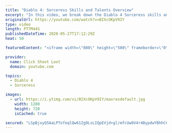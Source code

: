 ```yaml
---
title: "Diablo 4: Sorceress Skills and Talents Overview"
excerpt: "In this video, we break down the Diablo 4 Sorceress skills and talents. Be sure to like and subscribe if you want to see more videos like this one!"
originalUrl: https://youtube.com/watch?v=BIXcOKpV9IY
type: video
length: PT7M44S
publishedDateTime: 2020-05-27T17:12:29Z
heat: 50

featuredContent: "<iframe width=\"800\" height=\"500\" frameborder=\"0\" src=\"https://www.youtube.com/embed/BIXcOKpV9IY\" allow=\"accelerometer; autoplay; encrypted-media; gyroscope; picture-in-picture\" allowfullscreen></iframe>"

provider:
  name: Click Shoot Loot
  domain: youtube.com

topics:
  - Diablo 4
  - Sorceress

images:
  - url: https://i.ytimg.com/vi/BIXcOKpV9IY/maxresdefault.jpg
    width: 1280
    height: 720
    isCached: true

secured: "LSpBjxyQ5AaLPTofeqlQw61Zg9LsLIQpEVjd+gl/mfcUw8V4r4BypdwYBhhCC+FyOChw6Gj+EGAZF7GAxoOsxKkA8HXhyMSAl42OYhXa51m8EFC5YIYUfKNnramFr6tsC71BZ7SA3r2tLpJfO8sRdMAZlIYg8U7kfwLyXThe1oY2cHHIfCxbdBQfJuNwm0ce9/3CNmAm2iepmjTxXeWfGm63PSzpvH2YARVWqUFePvDEwKzZS8lGKOPTJjiiL1maPseA6/bLVSPoXUFZf9CpRw6zQwCsK5TlSMrLEN30+IdXIhD0Seqhv+tz2BXzNon5KWk5OJPe5swADzpMNRdWseE4DKmpsj8L3VXFJ8WGhdzXyngxPOSxZsyXnj8CYBam8OCrLkvsPoOinpadoBWGtdPTA3yaeW1Hg9FF9WogmEM=;CcBNscFVVg1frI0ucMt+LQ=="
---
```


